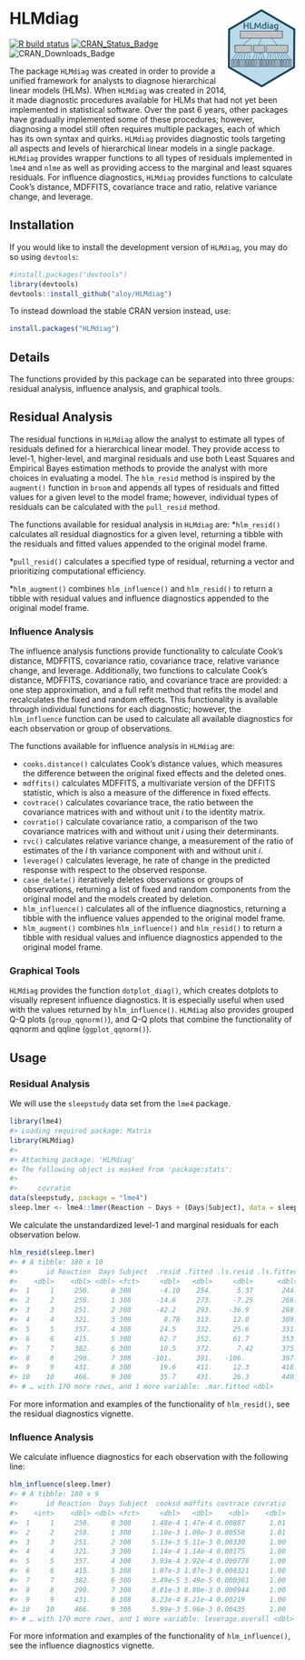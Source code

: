 # HLMdiag <img src='man/figures/logo.png' align="right" height="139" />

[![R build
status](https://github.com/aloy/HLMdiag/workflows/R-CMD-check/badge.svg)](https://github.com/aloy/HLMdiag/actions)
[![CRAN\_Status\_Badge](http://www.r-pkg.org/badges/version/HLMdiag)](https://cran.r-project.org/package=HLMdiag)
![CRAN\_Downloads\_Badge](http://cranlogs.r-pkg.org/badges/HLMdiag)

The package `HLMdiag` was created in order to provide a unified
framework for analysts to diagnose hierarchical linear models (HLMs).
When `HLMdiag` was created in 2014, it made diagnostic procedures
available for HLMs that had not yet been implemented in statistical
software. Over the past 6 years, other packages have gradually
implemented some of these procedures; however, diagnosing a model still
often requires multiple packages, each of which has its own syntax and
quirks. `HLMdiag` provides diagnostic tools targeting all aspects and
levels of hierarchical linear models in a single package. `HLMdiag`
provides wrapper functions to all types of residuals implemented in
`lme4` and `nlme` as well as providing access to the marginal and least
squares residuals. For influence diagnostics, `HLMdiag` provides
functions to calculate Cook’s distance, MDFFITS, covariance trace and
ratio, relative variance change, and leverage.

## Installation

If you would like to install the development version of `HLMdiag`, you
may do so using `devtools`:

``` r
#install.packages("devtools")
library(devtools)
devtools::install_github("aloy/HLMdiag")
```

To instead download the stable CRAN version instead, use:

``` r
install.packages("HLMdiag")
```

## Details

The functions provided by this package can be separated into three
groups: residual analysis, influence analysis, and graphical tools.

## Residual Analysis

The residual functions in `HLMdiag` allow the analyst to estimate all
types of residuals defined for a hierarchical linear model. They provide
access to level-1, higher-level, and marginal residuals and use both
Least Squares and Empirical Bayes estimation methods to provide the
analyst with more choices in evaluating a model. The `hlm_resid` method
is inspired by the `augment()` function in `broom` and appends all types
of residuals and fitted values for a given level to the model frame;
however, individual types of residuals can be calculated with the
`pull_resid` method.

The functions available for residual analysis in `HLMdiag` are:
\*`hlm_resid()` calculates all residual diagnostics for a given level,
returning a tibble with the residuals and fitted values appended to the
original model frame.

\*`pull_resid()` calculates a specified type of residual, returning a
vector and prioritizing computational efficiency.

\*`hlm_augment()` combines `hlm_influence()` and `hlm_resid()` to return
a tibble with residual values and influence diagnostics appended to the
original model frame.

### Influence Analysis

The influence analysis functions provide functionality to calculate
Cook’s distance, MDFFITS, covariance ratio, covariance trace, relative
variance change, and leverage. Additionally, two functions to calculate
Cook’s distance, MDFFITS, covariance ratio, and covariance trace are
provided: a one step approximation, and a full refit method that refits
the model and recalculates the fixed and random effects. This
functionality is available through individual functions for each
diagnostic; however, the `hlm_influence` function can be used to
calculate all available diagnostics for each observation or group of
observations.

The functions available for influence analysis in `HLMdiag` are:

  - `cooks.distance()` calculates Cook’s distance values, which measures
    the difference between the original fixed effects and the deleted
    ones.
  - `mdffits()` calculates MDFFITS, a multivariate version of the DFFITS
    statistic, which is also a measure of the difference in fixed
    effects.
  - `covtrace()` calculates covariance trace, the ratio between the
    covariance matrices with and without unit *i* to the identity
    matrix.
  - `covratio()` calculate covariance ratio, a comparison of the two
    covariance matrices with and without unit *i* using their
    determinants.
  - `rvc()` calculates relative variance change, a measurement of the
    ratio of estimates of the *l* th variance component with and without
    unit *i*.
  - `leverage()` calculates leverage, he rate of change in the predicted
    response with respect to the observed response.
  - `case_delete()` iteratively deletes observations or groups of
    observations, returning a list of fixed and random components from
    the original model and the models created by deletion.
  - `hlm_influence()` calculates all of the influence diagnostics,
    returning a tibble with the influence values appended to the
    original model frame.
  - `hlm_augment()` combines `hlm_influence()` and `hlm_resid()` to
    return a tibble with residual values and influence diagnostics
    appended to the original model frame.

### Graphical Tools

`HLMdiag` provides the function `dotplot_diag()`, which creates dotplots
to visually represent influence diagnostics. It is especially useful
when used with the values returned by `hlm_influence()`. `HLMdiag` also
provides grouped Q-Q plots (`group_qqnorm()`), and Q-Q plots that
combine the functionality of qqnorm and qqline (`ggplot_qqnorm()`).

## Usage

### Residual Analysis

We will use the `sleepstudy` data set from the `lme4` package.

``` r
library(lme4)
#> Loading required package: Matrix
library(HLMdiag)
#> 
#> Attaching package: 'HLMdiag'
#> The following object is masked from 'package:stats':
#> 
#>     covratio
data(sleepstudy, package = "lme4")
sleep.lmer <- lme4::lmer(Reaction ~ Days + (Days|Subject), data = sleepstudy) 
```

We calculate the unstandardized level-1 and marginal residuals for each
observation below.

``` r
hlm_resid(sleep.lmer)
#> # A tibble: 180 x 10
#>       id Reaction  Days Subject  .resid .fitted .ls.resid .ls.fitted .mar.resid
#>    <dbl>    <dbl> <dbl> <fct>     <dbl>   <dbl>     <dbl>      <dbl>      <dbl>
#>  1     1     250.     0 308       -4.10    254.      5.37       244.      -1.85
#>  2     2     259.     1 308      -14.6     273.     -7.25       266.      -3.17
#>  3     3     251.     2 308      -42.2     293.    -36.9        288.     -21.5 
#>  4     4     321.     3 308        8.78    313.     12.0        309.      38.6 
#>  5     5     357.     4 308       24.5     332.     25.6        331.      63.6 
#>  6     6     415.     5 308       62.7     352.     61.7        353.     111.  
#>  7     7     382.     6 308       10.5     372.      7.42       375.      68.0 
#>  8     8     290.     7 308     -101.      391.   -106.         397.     -34.5 
#>  9     9     431.     8 308       19.6     411.     12.3        418.      95.4 
#> 10    10     466.     9 308       35.7     431.     26.3        440.     121.  
#> # … with 170 more rows, and 1 more variable: .mar.fitted <dbl>
```

For more information and examples of the functionality of `hlm_resid()`,
see the residual diagnostics vignette.

### Influence Analysis

We calculate influence diagnostics for each observation with the
following line:

``` r
hlm_influence(sleep.lmer)
#> # A tibble: 180 x 9
#>       id Reaction  Days Subject  cooksd mdffits covtrace covratio
#>    <int>    <dbl> <dbl> <fct>     <dbl>   <dbl>    <dbl>    <dbl>
#>  1     1     250.     0 308     1.48e-4 1.47e-4 0.00887      1.01
#>  2     2     259.     1 308     1.10e-3 1.09e-3 0.00558      1.01
#>  3     3     251.     2 308     5.13e-3 5.11e-3 0.00330      1.00
#>  4     4     321.     3 308     1.14e-4 1.14e-4 0.00175      1.00
#>  5     5     357.     4 308     3.93e-4 3.92e-4 0.000778     1.00
#>  6     6     415.     5 308     1.07e-3 1.07e-3 0.000321     1.00
#>  7     7     382.     6 308     3.49e-5 3.49e-5 0.000361     1.00
#>  8     8     290.     7 308     8.81e-3 8.80e-3 0.000944     1.00
#>  9     9     431.     8 308     8.23e-4 8.21e-4 0.00219      1.00
#> 10    10     466.     9 308     5.99e-3 5.96e-3 0.00435      1.00
#> # … with 170 more rows, and 1 more variable: leverage.overall <dbl>
```

For more information and examples of the functionality of
`hlm_influence()`, see the influence diagnostics vignette.
